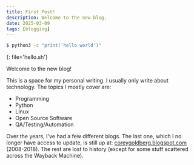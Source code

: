```yaml
---
title: First Post!
description: Welcome to the new blog.
date: 2025-03-09
tags: [blogging]
---
```



```bash
$ python3 -c "print('hello world')"
```
{: file='hello.sh'}

Welcome to the new blog!

This is a space for my personal writing. I usually only write about technology. The topics I mostly cover are:

- Programming
- Python
- Linux
- Open Source Software
- QA/Testing/Automation

Over the years, I've had a few different blogs. The last one, which I no longer have access to update, is still
up at: [coreygoldberg.blogspot.com][blogger] (2008-2018). The rest are lost to history (except for some stuff
scattered across the Wayback Machine).

[blogger]: https://coreygoldberg.blogspot.com
